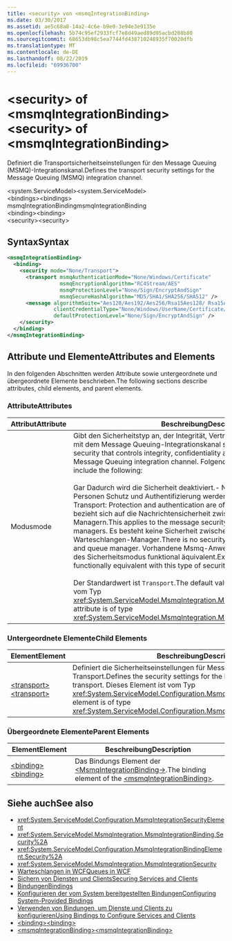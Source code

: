 ```yaml
---
title: <security> von <msmqIntegrationBinding>
ms.date: 03/30/2017
ms.assetid: ae5c68a8-14a2-4c6e-b9e0-3e94e3e9135e
ms.openlocfilehash: 5b74c95ef2933fcf7e8d49aed89d95acbd288b80
ms.sourcegitcommit: 68653db98c5ea7744fd438710248935f70020dfb
ms.translationtype: MT
ms.contentlocale: de-DE
ms.lasthandoff: 08/22/2019
ms.locfileid: "69936700"
---
```

# <a name="security-of-msmqintegrationbinding"></a><span data-ttu-id="6c156-102">\<security> of \<msmqIntegrationBinding></span><span class="sxs-lookup"><span data-stu-id="6c156-102">\<security> of \<msmqIntegrationBinding></span></span>
<span data-ttu-id="6c156-103">Definiert die Transportsicherheitseinstellungen für den Message Queuing (MSMQ)-Integrationskanal.</span><span class="sxs-lookup"><span data-stu-id="6c156-103">Defines the transport security settings for the Message Queuing (MSMQ) integration channel.</span></span>  
  
 <span data-ttu-id="6c156-104">\<system.ServiceModel></span><span class="sxs-lookup"><span data-stu-id="6c156-104">\<system.ServiceModel></span></span>  
<span data-ttu-id="6c156-105">\<bindings></span><span class="sxs-lookup"><span data-stu-id="6c156-105">\<bindings></span></span>  
<span data-ttu-id="6c156-106">msmqIntegrationBinding</span><span class="sxs-lookup"><span data-stu-id="6c156-106">msmqIntegrationBinding</span></span>  
<span data-ttu-id="6c156-107">\<binding></span><span class="sxs-lookup"><span data-stu-id="6c156-107">\<binding></span></span>  
<span data-ttu-id="6c156-108">\<security></span><span class="sxs-lookup"><span data-stu-id="6c156-108">\<security></span></span>  
  
## <a name="syntax"></a><span data-ttu-id="6c156-109">Syntax</span><span class="sxs-lookup"><span data-stu-id="6c156-109">Syntax</span></span>  
  
```xml  
<msmqIntegrationBinding>
  <binding>
    <security mode="None/Transport">
      <transport msmqAuthenticationMode="None/Windows/Certificate"
                 msmqEncryptionAlgorithm="RC4Stream/AES"
                 msmqProtectionLevel="None/Sign/EncryptAndSign"
                 msmqSecureHashAlgorithm="MD5/SHA1/SHA256/SHA512" />
      <message algorithmSuite="Aes128/Aes192/Aes256/Rsa15Aes128/ Rsa15Aes256/TripleDes"
               clientCredentialType="None/Windows/UserName/Certificate/CardSpace"
               defaultProtectionLevel="None/Sign/EncryptAndSign" />
    </security>
  </binding>
</msmqIntegrationBinding>
```  
  
## <a name="attributes-and-elements"></a><span data-ttu-id="6c156-110">Attribute und Elemente</span><span class="sxs-lookup"><span data-stu-id="6c156-110">Attributes and Elements</span></span>  
 <span data-ttu-id="6c156-111">In den folgenden Abschnitten werden Attribute sowie untergeordnete und übergeordnete Elemente beschrieben.</span><span class="sxs-lookup"><span data-stu-id="6c156-111">The following sections describe attributes, child elements, and parent elements.</span></span>  
  
### <a name="attributes"></a><span data-ttu-id="6c156-112">Attribute</span><span class="sxs-lookup"><span data-stu-id="6c156-112">Attributes</span></span>  
  
|<span data-ttu-id="6c156-113">Attribut</span><span class="sxs-lookup"><span data-stu-id="6c156-113">Attribute</span></span>|<span data-ttu-id="6c156-114">Beschreibung</span><span class="sxs-lookup"><span data-stu-id="6c156-114">Description</span></span>|  
|---------------|-----------------|  
|<span data-ttu-id="6c156-115">Modus</span><span class="sxs-lookup"><span data-stu-id="6c156-115">mode</span></span>|<span data-ttu-id="6c156-116">Gibt den Sicherheitstyp an, der Integrität, Vertraulichkeit und Authentifizierung mit dem Message Queuing-Integrationskanal steuert.</span><span class="sxs-lookup"><span data-stu-id="6c156-116">Specifies the type of security that controls integrity, confidentiality and authentication with the Message Queuing integration channel.</span></span> <span data-ttu-id="6c156-117">Folgende Werte sind gültig:</span><span class="sxs-lookup"><span data-stu-id="6c156-117">Valid values include the following:</span></span><br /><br /> <span data-ttu-id="6c156-118">Gar Dadurch wird die Sicherheit deaktiviert.</span><span class="sxs-lookup"><span data-stu-id="6c156-118">-   None: This disables security.</span></span><br /><span data-ttu-id="6c156-119">Personen Schutz und Authentifizierung werden vom Transport bereitgestellt.</span><span class="sxs-lookup"><span data-stu-id="6c156-119">-   Transport: Protection and authentication are offered by the transport.</span></span> <span data-ttu-id="6c156-120">Dies bezieht sich auf die Nachrichtensicherheit zwischen beiden Warteschlangen-Managern.</span><span class="sxs-lookup"><span data-stu-id="6c156-120">This applies to the message security between the two queue managers.</span></span> <span data-ttu-id="6c156-121">Es besteht keine Sicherheit zwischen der Anwendung und dem Warteschlangen-Manager.</span><span class="sxs-lookup"><span data-stu-id="6c156-121">There is no security offered between the application and queue manager.</span></span> <span data-ttu-id="6c156-122">Vorhandene Msmq-Anwendungen sind mit diesem Typ des Sicherheitsmodus funktional äquivalent.</span><span class="sxs-lookup"><span data-stu-id="6c156-122">Existing Msmq applications are functionally equivalent with this type of security mode.</span></span><br /><br /> <span data-ttu-id="6c156-123">Der Standardwert ist `Transport`.</span><span class="sxs-lookup"><span data-stu-id="6c156-123">The default value is `Transport`.</span></span> <span data-ttu-id="6c156-124">Dieses Attribut ist vom Typ <xref:System.ServiceModel.MsmqIntegration.MsmqIntegrationSecurityMode>.</span><span class="sxs-lookup"><span data-stu-id="6c156-124">This attribute is of type <xref:System.ServiceModel.MsmqIntegration.MsmqIntegrationSecurityMode>.</span></span>|  
  
### <a name="child-elements"></a><span data-ttu-id="6c156-125">Untergeordnete Elemente</span><span class="sxs-lookup"><span data-stu-id="6c156-125">Child Elements</span></span>  
  
|<span data-ttu-id="6c156-126">Element</span><span class="sxs-lookup"><span data-stu-id="6c156-126">Element</span></span>|<span data-ttu-id="6c156-127">Beschreibung</span><span class="sxs-lookup"><span data-stu-id="6c156-127">Description</span></span>|  
|-------------|-----------------|  
|[<span data-ttu-id="6c156-128">\<transport></span><span class="sxs-lookup"><span data-stu-id="6c156-128">\<transport></span></span>](transport-of-msmqintegrationbinding.md)|<span data-ttu-id="6c156-129">Definiert die Sicherheitseinstellungen für Message Queuing-Integration und -Transport.</span><span class="sxs-lookup"><span data-stu-id="6c156-129">Defines the security settings for the Message Queuing integration transport.</span></span> <span data-ttu-id="6c156-130">Dieses Element ist vom Typ <xref:System.ServiceModel.Configuration.MsmqTransportSecurityElement>.</span><span class="sxs-lookup"><span data-stu-id="6c156-130">This element is of type <xref:System.ServiceModel.Configuration.MsmqTransportSecurityElement>.</span></span>|  
  
### <a name="parent-elements"></a><span data-ttu-id="6c156-131">Übergeordnete Elemente</span><span class="sxs-lookup"><span data-stu-id="6c156-131">Parent Elements</span></span>  
  
|<span data-ttu-id="6c156-132">Element</span><span class="sxs-lookup"><span data-stu-id="6c156-132">Element</span></span>|<span data-ttu-id="6c156-133">Beschreibung</span><span class="sxs-lookup"><span data-stu-id="6c156-133">Description</span></span>|  
|-------------|-----------------|  
|[<span data-ttu-id="6c156-134">\<binding></span><span class="sxs-lookup"><span data-stu-id="6c156-134">\<binding></span></span>](../../../misc/binding.md)|<span data-ttu-id="6c156-135">Das Bindungs Element der [ \<MsmqIntegrationBinding->](msmqintegrationbinding.md).</span><span class="sxs-lookup"><span data-stu-id="6c156-135">The binding element of the [\<msmqIntegrationBinding>](msmqintegrationbinding.md).</span></span>|  
  
## <a name="see-also"></a><span data-ttu-id="6c156-136">Siehe auch</span><span class="sxs-lookup"><span data-stu-id="6c156-136">See also</span></span>

- <xref:System.ServiceModel.Configuration.MsmqIntegrationSecurityElement>
- <xref:System.ServiceModel.MsmqIntegration.MsmqIntegrationBinding.Security%2A>
- <xref:System.ServiceModel.Configuration.MsmqIntegrationBindingElement.Security%2A>
- <xref:System.ServiceModel.MsmqIntegration.MsmqIntegrationSecurity>
- [<span data-ttu-id="6c156-137">Warteschlangen in WCF</span><span class="sxs-lookup"><span data-stu-id="6c156-137">Queues in WCF</span></span>](../../../wcf/feature-details/queues-in-wcf.md)
- [<span data-ttu-id="6c156-138">Sichern von Diensten und Clients</span><span class="sxs-lookup"><span data-stu-id="6c156-138">Securing Services and Clients</span></span>](../../../wcf/feature-details/securing-services-and-clients.md)
- [<span data-ttu-id="6c156-139">Bindungen</span><span class="sxs-lookup"><span data-stu-id="6c156-139">Bindings</span></span>](../../../wcf/bindings.md)
- [<span data-ttu-id="6c156-140">Konfigurieren der vom System bereitgestellten Bindungen</span><span class="sxs-lookup"><span data-stu-id="6c156-140">Configuring System-Provided Bindings</span></span>](../../../wcf/feature-details/configuring-system-provided-bindings.md)
- [<span data-ttu-id="6c156-141">Verwenden von Bindungen, um Dienste und Clients zu konfigurieren</span><span class="sxs-lookup"><span data-stu-id="6c156-141">Using Bindings to Configure Services and Clients</span></span>](../../../wcf/using-bindings-to-configure-services-and-clients.md)
- [<span data-ttu-id="6c156-142">\<binding></span><span class="sxs-lookup"><span data-stu-id="6c156-142">\<binding></span></span>](../../../misc/binding.md)
- [<span data-ttu-id="6c156-143">\<msmqIntegrationBinding></span><span class="sxs-lookup"><span data-stu-id="6c156-143">\<msmqIntegrationBinding></span></span>](msmqintegrationbinding.md)
